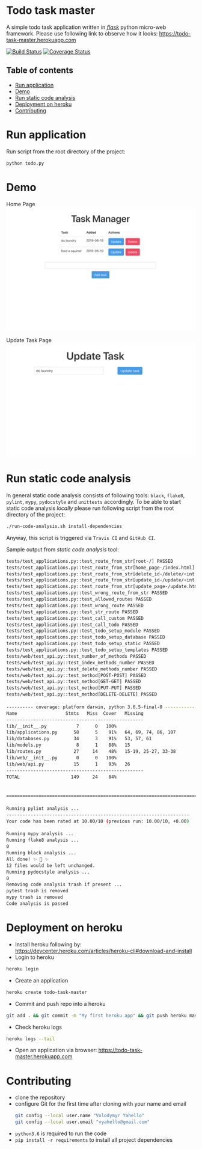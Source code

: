# Todo task master
A simple todo task application written in [_flask_](http://flask.palletsprojects.com) python micro-web framework. 
Please use following link to observe how it looks: https://todo-task-master.herokuapp.com

[![Build Status](https://travis-ci.org/vyahello/todo-task-manager.svg?branch=master)](https://travis-ci.org/vyahello/todo-task-manager)
[![Coverage Status](https://coveralls.io/repos/github/vyahello/todo-task-manager/badge.svg?branch=master)](https://coveralls.io/github/vyahello/todo-task-manager?branch=master)

## Table of contents
- [Run application](#run-application)
- [Demo](#demo)
- [Run static code analysis](#run-static-code-analysis)
- [Deployment on heroku](#deployment-on-heroku)
- [Contributing](#contributing)

# Run application
Run script from the root directory of the project:
```bash
python todo.py
```

# Demo
Home Page
![Screenshot](static/home%20page.png)

Update Task Page
![Screenshot](static/update%20task.png)

# Run static code analysis
In general static code analysis consists of following tools: `black`, `flake8`, `pylint`, `mypy`, `pydocstyle` and `unittests` accordingly.
To be able to start static code analysis _locally_ please run following script from the root directory of the project:
```bash
./run-code-analysis.sh install-dependencies
```
Anyway, this script is triggered via `Travis CI` and `GitHub CI`.

Sample output from _static code analysis_ tool:
```bash
tests/test_applications.py::test_route_from_str[root-/] PASSED                                                                                                                                     [  4%]
tests/test_applications.py::test_route_from_str[home_page-/index.html] PASSED                                                                                                                      [  9%]
tests/test_applications.py::test_route_from_str[delete_id-/delete/<int:identity>] PASSED                                                                                                           [ 13%]
tests/test_applications.py::test_route_from_str[update_id-/update/<int:identity>] PASSED                                                                                                           [ 18%]
tests/test_applications.py::test_route_from_str[update_page-/update.html] PASSED                                                                                                                   [ 22%]
tests/test_applications.py::test_wrong_route_from_str PASSED                                                                                                                                       [ 27%]
tests/test_applications.py::test_allowed_routes PASSED                                                                                                                                             [ 31%]
tests/test_applications.py::test_wrong_route PASSED                                                                                                                                                [ 36%]
tests/test_applications.py::test_str_route PASSED                                                                                                                                                  [ 40%]
tests/test_applications.py::test_call_custom PASSED                                                                                                                                                [ 45%]
tests/test_applications.py::test_call_todo PASSED                                                                                                                                                  [ 50%]
tests/test_applications.py::test_todo_setup_module PASSED                                                                                                                                          [ 54%]
tests/test_applications.py::test_todo_setup_database PASSED                                                                                                                                        [ 59%]
tests/test_applications.py::test_todo_setup_static PASSED                                                                                                                                          [ 63%]
tests/test_applications.py::test_todo_setup_templates PASSED                                                                                                                                       [ 68%]
tests/web/test_api.py::test_number_of_methods PASSED                                                                                                                                               [ 72%]
tests/web/test_api.py::test_index_methods_number PASSED                                                                                                                                            [ 77%]
tests/web/test_api.py::test_delete_methods_number PASSED                                                                                                                                           [ 81%]
tests/web/test_api.py::test_method[POST-POST] PASSED                                                                                                                                               [ 86%]
tests/web/test_api.py::test_method[GET-GET] PASSED                                                                                                                                                 [ 90%]
tests/web/test_api.py::test_method[PUT-PUT] PASSED                                                                                                                                                 [ 95%]
tests/web/test_api.py::test_method[DELETE-DELETE] PASSED                                                                                                                                           [100%]

---------- coverage: platform darwin, python 3.6.5-final-0 -----------
Name                  Stmts   Miss  Cover   Missing
---------------------------------------------------
lib/__init__.py           7      0   100%
lib/applications.py      58      5    91%   64, 69, 74, 86, 107
lib/databases.py         34      3    91%   53, 57, 61
lib/models.py             8      1    88%   15
lib/routes.py            27     14    48%   15-19, 25-27, 33-38
lib/web/__init__.py       0      0   100%
lib/web/api.py           15      1    93%   26
---------------------------------------------------
TOTAL                   149     24    84%


======================================================================================= 22 passed in 0.89 seconds ========================================================================================

Running pylint analysis ...
--------------------------------------------------------------------
Your code has been rated at 10.00/10 (previous run: 10.00/10, +0.00)

Running mypy analysis ...
Running flake8 analysis ...
0
Running black analysis ...
All done! ✨ 🍰 ✨
12 files would be left unchanged.
Running pydocstyle analysis ...
0
Removing code analysis trash if present ...
pytest trash is removed
mypy trash is removed
Code analysis is passed
```

# Deployment on heroku
- Install heroku following by: https://devcenter.heroku.com/articles/heroku-cli#download-and-install
- Login to heroku
```bash
heroku login
```
- Create an application
```bash
heroku create todo-task-master
```
- Commit and push repo into a heroku
```bash
git add . && git commit -m "My first heroku app" && git push heroku master
```
- Check heroku logs
```bash
heroku logs --tail
```
- Open an application via browser: https://todo-task-master.herokuapp.com


# Contributing
- clone the repository
- configure Git for the first time after cloning with your name and email
  ```bash
  git config --local user.name "Volodymyr Yahello"
  git config --local user.email "vyahello@gmail.com"
  ```
- `python3.6` is required to run the code
- `pip install -r requirements` to install all project dependencies
